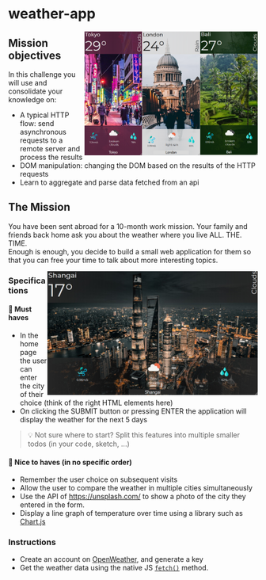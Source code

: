 # weather-app

<img src="./assets/img/WeatherApp_v2_mobile.png" alt="drawing" height="250px" style="float: right;"/>


## Mission objectives

In this challenge you will use and consolidate your knowledge on:

-   A typical HTTP flow: send asynchronous requests to a remote server and process the results
-   DOM manipulation: changing the DOM based on the results of the HTTP requests
-   Learn to aggregate and parse data fetched from an api

## The Mission

You have been sent abroad for a 10-month work mission. Your family and friends back home ask you about the weather where you live ALL. THE. TIME.  
Enough is enough, you decide to build a small web application for them so that you can free your time to talk about more interesting topics.

<img src="./assets/img/WeatherApp_v2_window.jpg" alt="drawing" height="250px" style="float: right;"/>

### Specifications

#### 🌱 Must haves

-   In the home page the user can enter the city of their choice (think of the right HTML elements here)
-   On clicking the SUBMIT button or pressing ENTER the application will display the weather for the next 5 days

> 💡 Not sure where to start? Split this features into multiple smaller todos (in your code, sketch, ...)

#### 🌼 Nice to haves (in no specific order)

-   Remember the user choice on subsequent visits
-   Allow the user to compare the weather in multiple cities simultaneously
-   Use the API of https://unsplash.com/ to show a photo of the city they entered in the form.
-   Display a line graph of temperature over time using a library such as [Chart.js](https://www.chartjs.org)

### Instructions

-   Create an account on [OpenWeather](https://home.openweathermap.org/), and generate a key
-   Get the weather data using the native JS [`fetch()`](https://devdocs.io/dom/fetch_api/using_fetch) method.